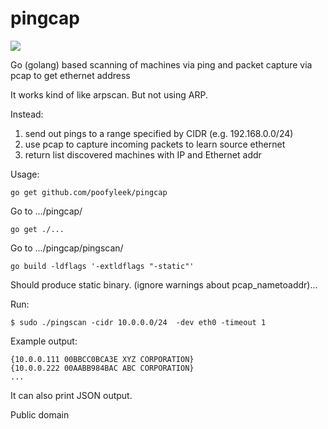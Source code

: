 pingcap
=======

![](http://www.progolf.dk/imageserver/getimage.ashx?Imagename=/Files/Images/ecom/ping-kasket-classic-bright-1388673907_102.jpg&w=308&h=378)

Go (golang) based scanning of machines via ping and packet capture via pcap to get ethernet address

It works kind of like arpscan.  But not using ARP.

Instead:

1. send out pings to a range specified by CIDR (e.g. 192.168.0.0/24)
2. use pcap to capture incoming packets to learn source ethernet
3. return list discovered machines with IP and Ethernet addr

Usage:

```
go get github.com/poofyleek/pingcap
```

Go to .../pingcap/

```
go get ./...
```

Go to .../pingcap/pingscan/

```
go build -ldflags '-extldflags "-static"' 
```

Should produce static binary. (ignore warnings about pcap_nametoaddr)...

Run:

```
$ sudo ./pingscan -cidr 10.0.0.0/24  -dev eth0 -timeout 1
```

Example output:
```
{10.0.0.111 00BBCC0BCA3E XYZ CORPORATION}
{10.0.0.222 00AABB984BAC ABC CORPORATION}
...
```

It can also print JSON output.


Public domain

